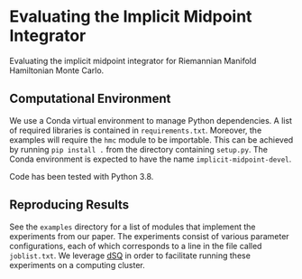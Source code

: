 # Evaluating the Implicit Midpoint Integrator

Evaluating the implicit midpoint integrator for Riemannian Manifold Hamiltonian Monte Carlo.

## Computational Environment

We use a Conda virtual environment to manage Python dependencies. A list of required libraries is contained in `requirements.txt`. Moreover, the examples will require the `hmc` module to be importable. This can be achieved by running `pip install .` from the directory containing `setup.py`. The Conda environment is expected to have the name `implicit-midpoint-devel`.

Code has been tested with Python 3.8.

## Reproducing Results

See the `examples` directory for a list of modules that implement the experiments from our paper. The experiments consist of various parameter configurations, each of which corresponds to a line in the file called `joblist.txt`. We leverage [dSQ](https://github.com/ycrc/dSQ) in order to facilitate running these experiments on a computing cluster.
